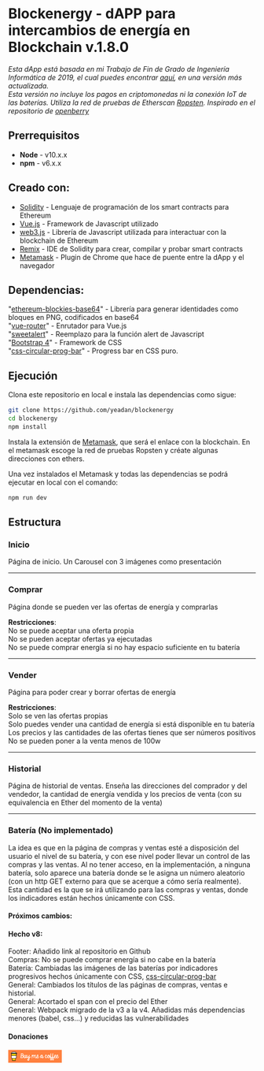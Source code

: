 # Blockenergy - dAPP para intercambios de energía en Blockchain v.1.8.0
*Esta dApp está basada en mi Trabajo de Fin de Grado de Ingeniería Informática de 2019, el cual puedes encontrar [aquí](https://drive.google.com/file/d/1nc4Z30IAWintO9_fmyKp3WAgtheShIaL/view?usp=sharing), en una versión más actualizada.*    
*Esta versión no incluye los pagos en criptomonedas ni la conexión IoT de las baterías. Utiliza la red de pruebas de Etherscan [Ropsten](https://ropsten.etherscan.io/). Inspirado en el repositorio de [openberry](https://github.com/openberry-ac/Auction)*
  
## Prerrequisitos
* **Node** - v10.x.x 
* **npm** - v6.x.x 

## Creado con:
* [Solidity](https://solidity.readthedocs.io/en/v0.6.1/) - Lenguaje de programación de los smart contracts para Ethereum
* [Vue.js](https://vuejs.org/) - Framework de Javascript utilizado
* [web3.js](https://github.com/ethereum/web3.js/) - Librería de Javascript utilizada para interactuar con la blockchain de Ethereum   
* [Remix](https://remix.ethereum.org/) - IDE de Solidity para crear, compilar y probar smart contracts
* [Metamask](https://metamask.io/) - Plugin de Chrome que hace de puente entre la dApp y el navegador   

## Dependencias:
  "[ethereum-blockies-base64](https://https://www.npmjs.com/package/ethereum-blockies-base64)" - Librería para generar identidades como bloques en PNG, codificados en base64   
  "[vue-router](https://router.vuejs.org/)" - Enrutador para Vue.js   
  "[sweetalert](https://sweetalert2.github.io/)" - Reemplazo para la función alert de Javascript  
  "[Bootstrap 4](https://blog.getbootstrap.com/2019/11/28/bootstrap-4-4-1/)" - Framework de CSS    
  "[css-circular-prog-bar](https://tiagobalmeida.github.io/posts/making-a-pure-css-circular-progress-bar.html)" - Progress bar en CSS puro.     


## Ejecución

Clona este repositorio en local e instala las dependencias como sigue:

```bash
git clone https://github.com/yeadan/blockenergy
cd blockenergy
npm install
```
Instala la extensión de [Metamask](https://metamask.io/), que será el enlace con la blockchain. En el metamask escoge la red de pruebas Ropsten y créate algunas direcciones con ethers.

Una vez instalados el Metamask y todas las dependencias se podrá ejecutar en local con el comando:

```bash
npm run dev
```


## Estructura 

### Inicio
Página de inicio. Un Carousel con 3 imágenes como presentación    

---

### Comprar
Página donde se pueden ver las ofertas de energía y comprarlas   

__Restricciones__:   
No se puede aceptar una oferta propia   
No se pueden aceptar ofertas ya ejecutadas   
No se puede comprar energía si no hay espacio suficiente en tu batería    

---
### Vender
Página para poder crear y borrar ofertas de energía  

__Restricciones__:    
Solo se ven las ofertas propias   
Solo puedes vender una cantidad de energía si está disponible en tu batería   
Los precios y las cantidades de las ofertas tienes que ser números  positivos   
No se pueden poner a la venta menos de 100w   

 ---
### Historial

Página de historial de ventas. Enseña las direcciones del comprador y del vendedor, la cantidad de energía vendida y los precios de venta (con su equivalencia en Ether del momento de la venta)   

---
### Batería (No implementado)

La idea es que en la página de compras y ventas esté a disposición del usuario el nivel de su batería, y con ese nivel poder llevar un control de las compras y las ventas. Al no tener acceso, en la implementación, a ninguna batería, solo aparece una batería donde se le asigna un número aleatorio (con un http GET externo para que se acerque a cómo sería realmente). Esta cantidad es la que se irá utilizando para las compras y ventas, donde los indicadores están hechos únicamente con CSS.   
   
#### Próximos cambios:   
  
   
 
#### Hecho v8:   
Footer: Añadido link al repositorio en Github   
Compras: No se puede comprar energía si no cabe en la batería   
Batería: Cambiadas las imágenes de las baterías por indicadores progresivos hechos únicamente con CSS, [css-circular-prog-bar](https://tiagobalmeida.github.io/posts/making-a-pure-css-circular-progress-bar.html)   
General: Cambiados los títulos de las páginas de compras, ventas e historial.    
General: Acortado el span con el precio del Ether   
General: Webpack migrado de la v3 a la v4. Añadidas más dependencias menores (babel, css...) y reducidas las vulnerabilidades    
      
      
#### Donaciones 
   
<a href="https://www.buymeacoffee.com/yeadan" target="_blank"><img src="https://github.com/yeadan/blockenergy/blob/master/public/default-orange.png" alt="Buy Me A Coffee" style="height: 26px !important;width: 109px !important;" ></a>   
